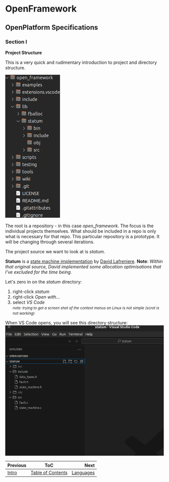 # OpenFramework
## OpenPlatform Specifications

### Section I

**Project Structure**

This is a very quick and rudimentary introduction to project and directory structure.

![Project Direcotry Structure](images/directory_structure.png)

The root is a repository - in this case *open_framework*. The focus is the individual projects themselves. What should be included in a repo is only what is necessary for that repo. This particular repository is a prototype. It will be changing through several iterations.

The project source we want to look at is *statum*.

**Statum** is a [state machine implementation](https://www.codeproject.com/Articles/1275479/State-Machine-Design-in-C) by [David Lafreniere](https://www.codeproject.com/script/Membership/View.aspx?mid=4425742). **Note**: *Within that original source, David implemented some allocation optimisations that I've excluded for the time being.*

Let's zero in on the *statum* directory:
1. right-click *statum*
2. right-click *Open with...*
3. select *VS Code*  
  <small>*note: trying to get a screen shot of the context menus on Linux is not simple (scrot is not working)*</small>

When VS Code opens, you will see this directory structure:
![VS Code Project](images/project_vscode.png)


| Previous | ToC | Next |  
| :-------------- | :--------------: | --------------: |  
| [Intro](intro.md)       |   [Table of Contents](../README.md)   | [Languages](languages.md) |
